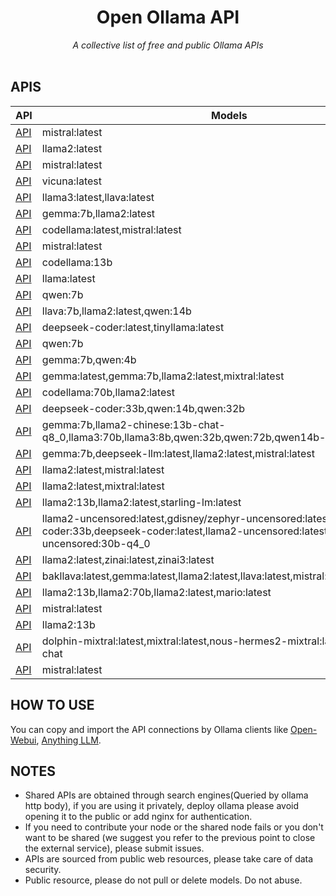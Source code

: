 <div align="center">
    <h1>Open Ollama API</h1>
    <i>A collective list of free and public Ollama APIs</i>
</div>

<br />

## APIS
API | Models | Country |
|---|---|---|
| [API](http://44.221.37.143:80) | mistral:latest | 🇺🇸 |
| [API](https://llama.bytecareitalia.com) | llama2:latest | 🇮🇹 |
| [API](http://54.234.68.223:80) | mistral:latest | 🇺🇸 |
| [API](http://54.205.3.58:80) | vicuna:latest | 🇺🇸 |
| [API](http://210.212.210.104:84) | llama3:latest,llava:latest | 🇮🇳 |
| [API](http://122.186.126.218:5666) | gemma:7b,llama2:latest | 🇮🇳 |
| [API](http://86.8.4.246) | codellama:latest,mistral:latest | 🇺🇸 |
| [API](https://llm.fixy.site) | mistral:latest | 🇺🇸 |
| [API](https://aicode.mackerelsolutions.com) | codellama:13b | 🇮🇳 |
| [API](http://104.248.246.235:80) | llama:latest | 🇩🇪 |
| [API](http://119.3.179.233:80) | qwen:7b | 🇨🇳 |
| [API](http://82.156.142.8:8029) | llava:7b,llama2:latest,qwen:14b | 🇨🇳 |
| [API](http://111.230.71.93:80) | deepseek-coder:latest,tinyllama:latest | 🇨🇳 |
| [API](http://119.3.179.233:80) | qwen:7b | 🇨🇳 |
| [API](http://121.5.171.37:80) | gemma:7b,qwen:4b | 🇨🇳 |
| [API](http://37.233.8.197:8081) | gemma:latest,gemma:7b,llama2:latest,mixtral:latest | 🇺🇸 |
| [API](http://169.48.169.92:9001) | codellama:70b,llama2:latest | 🇺🇸 |
| [API](http://107.172.34.160:8081 ) | deepseek-coder:33b,qwen:14b,qwen:32b | 🇺🇸 |
| [API](http://203.176.92.145:8081) | gemma:7b,llama2-chinese:13b-chat-q8_0,llama3:70b,llama3:8b,qwen:32b,qwen:72b,qwen14b-chat:latest | 🇨🇳 |
| [API](http://172.200.209.112:8089) | gemma:7b,deepseek-llm:latest,llama2:latest,mistral:latest | 🇨🇳 |
| [API](http://34.227.229.111:8081) | llama2:latest,mistral:latest | 🇺🇸 |
| [API](http://131.94.128.132:9001) | llama2:latest,mixtral:latest | 🇺🇸 |
| [API](http://82.157.143.130:7434) | llama2:13b,llama2:latest,starling-lm:latest | 🇨🇳 |
| [API](http://38.175.193.194:80) | llama2-uncensored:latest,gdisney/zephyr-uncensored:latest,deepseek-coder:33b,deepseek-coder:latest,llama2-uncensored:latest,wizard-vicuna-uncensored:30b-q4_0 | 🇺🇸 |
| [API](http://35.209.146.25:80) | llama2:latest,zinai:latest,zinai3:latest | 🇺🇸 |
| [API](http://34.133.223.69:80) | bakllava:latest,gemma:latest,llama2:latest,llava:latest,mistral:latest,zephyr:latest | 🇺🇸 |
| [API](http://217.133.1.90:80) | llama2:13b,llama2:70b,llama2:latest,mario:latest | 🇮🇹 |
| [API](http://123.231.9.147:8080) | mistral:latest | 🇱🇰 |
| [API](http://66.55.65.14:8080) | llama2:13b | 🇺🇸 |
| [API](http://36.66.109.246:8000) | dolphin-mixtral:latest,mixtral:latest,nous-hermes2-mixtral:latest,qwen:72b-chat | 🇮🇩 |
| [API](http://34.117.58.184:80) | mistral:latest | 🇺🇸 |


## HOW TO USE
You can copy and import the API connections by Ollama clients like [Open-Webui](https://github.com/open-webui/open-webui), [Anything LLM](https://github.com/Mintplex-Labs/anything-llm).

## NOTES
- Shared APIs are obtained through search engines(Queried by ollama http body), if you are using it privately, deploy ollama please avoid opening it to the public or add nginx for authentication.
- If you need to contribute your node or the shared node fails or you don't want to be shared (we suggest you refer to the previous point to close the external service), please submit issues.
- APIs are sourced from public web resources, please take care of data security.
- Public resource, please do not pull or delete models. Do not abuse.
